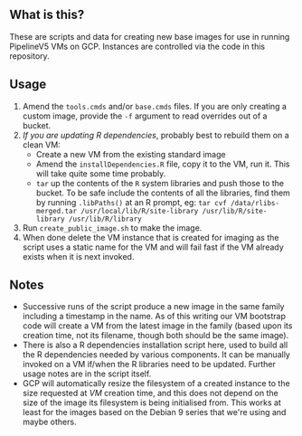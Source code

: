 ## What is this?

These are scripts and data for creating new base images for use in running PipelineV5 VMs on GCP. Instances are controlled via the
code in this repository. 

## Usage

1. Amend the `tools.cmds` and/or `base.cmds` files. If you are only creating a custom image, provide the `-f` argument to read
   overrides out of a bucket.
1. *If you are updating R dependencies*, probably best to rebuild them on a clean VM:
     * Create a new VM from the existing standard image
     * Amend the `installDependencies.R` file, copy it to the VM, run it. This will take quite some time probably.
     * `tar` up the contents of the `R` system libraries and push those to the bucket. To be safe include the contents of all the
         libraries, find them by running `.libPaths()` at an R prompt, eg:
         `tar cvf /data/rlibs-merged.tar /usr/local/lib/R/site-library /usr/lib/R/site-library /usr/lib/R/library`
1. Run `create_public_image.sh` to make the image.
1. When done delete the VM instance that is created for imaging as the script uses a static name for the VM and will fail fast
   if the VM already exists when it is next invoked.

## Notes

* Successive runs of the script produce a new image in the same family including a timestamp in the name. As of this writing our
  VM bootstrap code will create a VM from the latest image in the family (based upon its creation time, not its filename, though
  both should be the same image).
* There is also a R dependencies installation script here, used to build all the R dependencies needed by various components. It 
    can be manually invoked on a VM if/when the R libraries need to be updated. Further usage notes are in the script itself.
* GCP will automatically resize the filesystem of a created instance to the size requested at *VM* creation time, and this does not 
    depend on the size of the image its filesystem is being initialised from. This works at least for the images based on the Debian 
    9 series that we're using and maybe others. 
